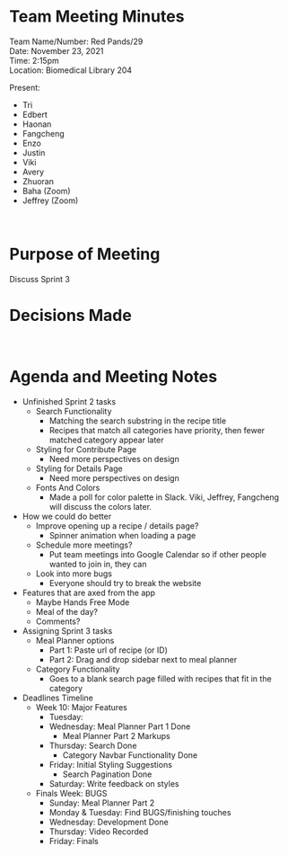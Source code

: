 # Team Meeting Minutes #
Team Name/Number: Red Pands/29<br>
Date: November 23, 2021<br>
Time: 2:15pm<br> 
Location: Biomedical Library 204

Present:
- Tri
- Edbert
- Haonan
- Fangcheng
- Enzo
- Justin
- Viki
- Avery
- Zhuoran
- Baha (Zoom)
- Jeffrey (Zoom)

<br>

# Purpose of Meeting #
Discuss Sprint 3
<br>

# Decisions Made #

<br>

# Agenda and Meeting Notes #
- Unfinished Sprint 2 tasks
  - Search Functionality
    - Matching the search substring in the recipe title
    - Recipes that match all categories have priority, then fewer matched category appear later
  - Styling for Contribute Page
    - Need more perspectives on design
  - Styling for Details Page
    - Need more perspectives on design
  - Fonts And Colors
    - Made a poll for color palette in Slack. Viki, Jeffrey, Fangcheng will discuss the colors later.
- How we could do better
  - Improve opening up a recipe / details page?
    - Spinner animation when loading a page
  - Schedule more meetings?
    - Put team meetings into Google Calendar so if other people wanted to join in, they can
  - Look into more bugs
    - Everyone should try to break the website
- Features that are axed from the app
  - Maybe Hands Free Mode
  - Meal of the day?
  - Comments?
- Assigning Sprint 3 tasks
  - Meal Planner options
    - Part 1: Paste url of recipe (or ID)
    - Part 2: Drag and drop sidebar next to meal planner
  - Category Functionality
    - Goes to a blank search page filled with recipes that fit in the category
- Deadlines Timeline 
  - Week 10: Major Features 
    - Tuesday: 
    - Wednesday: Meal Planner Part 1 Done
        - Meal Planner Part 2 Markups
    - Thursday: Search Done
        - Category Navbar Functionality Done
    - Friday: Initial Styling Suggestions
        - Search Pagination Done
    - Saturday: Write feedback on styles
  - Finals Week: BUGS
    - Sunday: Meal Planner Part 2
    - Monday & Tuesday: Find BUGS/finishing touches
    - Wednesday: Development Done
    - Thursday: Video Recorded
    - Friday: Finals 